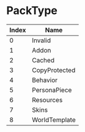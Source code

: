 # PackType

Index | Name
--- | ---
0 | Invalid
1 | Addon
2 | Cached
3 | CopyProtected
4 | Behavior
5 | PersonaPiece
6 | Resources
7 | Skins
8 | WorldTemplate